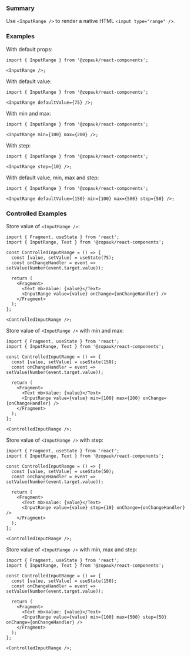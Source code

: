 ### Summary

Use `<InputRange />` to render a native HTML `<input type="range" />`.

### Examples

With default props:

```tsx
import { InputRange } from '@zopauk/react-components';

<InputRange />;
```

With default value:

```tsx
import { InputRange } from '@zopauk/react-components';

<InputRange defaultValue={75} />;
```

With min and max:

```tsx
import { InputRange } from '@zopauk/react-components';

<InputRange min={100} max={200} />;
```

With step:

```tsx
import { InputRange } from '@zopauk/react-components';

<InputRange step={10} />;
```

With default value, min, max and step:

```tsx
import { InputRange } from '@zopauk/react-components';

<InputRange defaultValue={150} min={100} max={500} step={50} />;
```

### Controlled Examples

Store value of `<InputRange />`:

```tsx
import { Fragment, useState } from 'react';
import { InputRange, Text } from '@zopauk/react-components';

const ControlledInputRange = () => {
  const [value, setValue] = useState(75);
  const onChangeHandler = event => setValue(Number(event.target.value));

  return (
    <Fragment>
      <Text mb>Value: {value}</Text>
      <InputRange value={value} onChange={onChangeHandler} />
    </Fragment>
  );
};

<ControlledInputRange />;
```

Store value of `<InputRange />` with min and max:

```tsx
import { Fragment, useState } from 'react';
import { InputRange, Text } from '@zopauk/react-components';

const ControlledInputRange = () => {
  const [value, setValue] = useState(150);
  const onChangeHandler = event => setValue(Number(event.target.value));

  return (
    <Fragment>
      <Text mb>Value: {value}</Text>
      <InputRange value={value} min={100} max={200} onChange={onChangeHandler} />
    </Fragment>
  );
};

<ControlledInputRange />;
```

Store value of `<InputRange />` with step:

```tsx
import { Fragment, useState } from 'react';
import { InputRange, Text } from '@zopauk/react-components';

const ControlledInputRange = () => {
  const [value, setValue] = useState(50);
  const onChangeHandler = event => setValue(Number(event.target.value));

  return (
    <Fragment>
      <Text mb>Value: {value}</Text>
      <InputRange value={value} step={10} onChange={onChangeHandler} />
    </Fragment>
  );
};

<ControlledInputRange />;
```

Store value of `<InputRange />` with min, max and step:

```tsx
import { Fragment, useState } from 'react';
import { InputRange, Text } from '@zopauk/react-components';

const ControlledInputRange = () => {
  const [value, setValue] = useState(150);
  const onChangeHandler = event => setValue(Number(event.target.value));

  return (
    <Fragment>
      <Text mb>Value: {value}</Text>
      <InputRange value={value} min={100} max={500} step={50} onChange={onChangeHandler} />
    </Fragment>
  );
};

<ControlledInputRange />;
```

